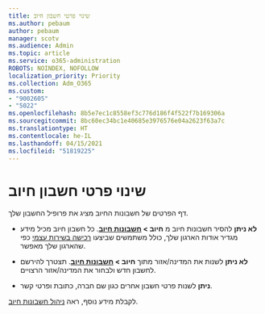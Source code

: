 ```yaml
---
title: שינוי פרטי חשבון חיוב
ms.author: pebaum
author: pebaum
manager: scotv
ms.audience: Admin
ms.topic: article
ms.service: o365-administration
ROBOTS: NOINDEX, NOFOLLOW
localization_priority: Priority
ms.collection: Adm_O365
ms.custom:
- "9002605"
- "5022"
ms.openlocfilehash: 8b5e7ec1c8558ef3c776d186f4f522f7b169306a
ms.sourcegitcommit: 8bc60ec34bc1e40685e3976576e04a2623f63a7c
ms.translationtype: HT
ms.contentlocale: he-IL
ms.lasthandoff: 04/15/2021
ms.locfileid: "51819225"
---
```

# <a name="change-billing-account-information"></a>שינוי פרטי חשבון חיוב

דף הפרטים של חשבונות החיוב מציג את פרופיל החשבון שלך.

- **לא ניתן** להסיר חשבונות חיוב מ **חיוב > [ חשבונות חיוב](https://go.microsoft.com/fwlink/p/?linkid=2084771)**. כל חשבון חיוב מכיל מידע מגדיר אודות הארגון שלך, כולל משתמשים שביצעו [רכישה בשירות עצמי](https://docs.microsoft.com/microsoft-365/commerce/subscriptions/manage-self-service-purchases-admins) כפי שהארגון שלך מאפשר. 

- **לא ניתן** לשנות את המדינה/אזור מתוך **חיוב > [חשבונות חיוב](https://go.microsoft.com/fwlink/p/?linkid=2084771)**. תצטרך להירשם לחשבון חדש ולבחור את המדינה/אזור הרצויים. 

- **ניתן** לשנות פרטי חשבון אחרים כגון שם חברה, כתובת ופרטי קשר. 

לקבלת מידע נוסף, ראה [ניהול חשבונות חיוב](https://docs.microsoft.com/microsoft-365/commerce/manage-billing-accounts). 
